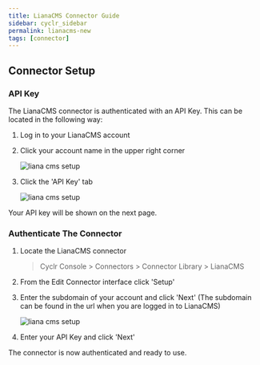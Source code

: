 ```yaml
---
title: LianaCMS Connector Guide
sidebar: cyclr_sidebar
permalink: lianacms-new
tags: [connector]
---
```


## Connector Setup

### API Key

The LianaCMS connector is authenticated with an API Key. This can be located in the following way:

1. Log in to your LianaCMS account

2. Click your account name in the upper right corner

   ![liana cms setup](./images/liana_cms_2.png)

3. Click the 'API Key' tab

   ![liana cms setup](./images/liana_cms_1.png)

Your API key will be shown on the next page.

### Authenticate The Connector

1. Locate the LianaCMS connector

   > Cyclr Console > Connectors > Connector Library > LianaCMS

2. From the Edit Connector interface click 'Setup'

3. Enter the subdomain of your account and click 'Next' (The subdomain can be found in the url when you are logged in to LianaCMS)

   ![liana cms setup](./images/liana_cms_3.png)

4. Enter your API Key and click 'Next'

The connector is now authenticated and ready to use.
